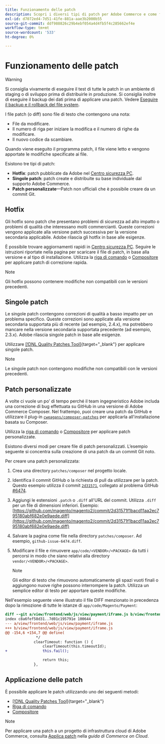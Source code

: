 ```yaml
---
title: Funzionamento delle patch
description: Scopri i diversi tipi di patch per Adobe Commerce e come funzionano.
exl-id: d7072ed4-7d51-41fe-881a-aae3b2000b55
source-git-commit: ddf988826c29b4ebf054a4d4fb5f4c285662ef4e
workflow-type: tm+mt
source-wordcount: '533'
ht-degree: 0%

---
```


# Funzionamento delle patch

>[!WARNING]
>
>Si consiglia vivamente di eseguire il test di tutte le patch in un ambiente di staging o di sviluppo prima di distribuirle in produzione. Si consiglia inoltre di eseguire il backup dei dati prima di applicare una patch. Vedere [Eseguire il backup e il rollback del file system](../../installation/tutorials/backup.md).

I file patch (o diff) sono file di testo che contengono una nota:

- File da modificare.
- Il numero di riga per iniziare la modifica e il numero di righe da modificare.
- Il nuovo codice da scambiare.

Quando viene eseguito il programma patch, il file viene letto e vengono apportate le modifiche specificate ai file.

Esistono tre tipi di patch:

- **Hotfix**: patch pubblicate da Adobe nel [Centro sicurezza PC](https://magento.com/security/patches).
- **Singole patch**: patch create e distribuite su base individuale dal supporto Adobe Commerce.
- **Patch personalizzate**—Patch non ufficiali che è possibile creare da un commit Git.

## Hotfix

Gli hotfix sono patch che presentano problemi di sicurezza ad alto impatto o problemi di qualità che interessano molti commercianti. Queste correzioni vengono applicate alla versione patch successiva per la versione secondaria applicabile. Adobe rilascia gli hotfix in base alle esigenze.

È possibile trovare aggiornamenti rapidi in [Centro sicurezza PC](https://magento.com/security/patches). Seguire le istruzioni riportate nella pagina per scaricare il file di patch, in base alla versione e al tipo di installazione. Utilizza la [riga di comando](../patches/apply.md#) o [Compositore](../patches/apply.md) per applicare patch di correzione rapida.

>[!NOTE]
>
>Gli hotfix possono contenere modifiche non compatibili con le versioni precedenti.

## Singole patch

Le singole patch contengono correzioni di qualità a basso impatto per un problema specifico. Queste correzioni sono applicate alla versione secondaria supportata più di recente (ad esempio, 2.4.x), ma potrebbero mancare nella versione secondaria supportata precedente (ad esempio, 2.3.x). Adobe rilascia singole patch in base alle esigenze.

Utilizzare [[!DNL Quality Patches Tool]](https://experienceleague.adobe.com/tools/commerce-quality-patches/index.html){target="_blank"} per applicare singole patch.

>[!NOTE]
>
>Le singole patch non contengono modifiche non compatibili con le versioni precedenti.

## Patch personalizzate

A volte ci vuole un po’ di tempo perché il team ingegneristico Adobe includa una correzione di bug effettuata su GitHub in una versione di Adobe Commerce Composer. Nel frattempo, puoi creare una patch da GitHub e utilizzare il plug-in [`cweagans/composer-patches`](https://github.com/cweagans/composer-patches/) per applicarla all&#39;installazione basata su Composer.

Utilizza la [riga di comando](apply.md#command-line) o [Compositore](apply.md#composer) per applicare patch personalizzate.

Esistono diversi modi per creare file di patch personalizzati. L’esempio seguente si concentra sulla creazione di una patch da un commit Git noto.

Per creare una patch personalizzata:

1. Crea una directory `patches/composer` nel progetto locale.
1. Identifica il commit GitHub o la richiesta di pull da utilizzare per la patch. Questo esempio utilizza il commit [`2d31571`](https://github.com/magento/magento2/commit/2d31571f1bacd11aa2ec795180abf682e0e9aede), collegato al problema GitHub [#6474](https://github.com/magento/magento2/issues/6474).
1. Aggiungi le estensioni `.patch` o `.diff` all&#39;URL del commit. Utilizza `.diff` per un file di dimensioni inferiori. Esempio: [https://github.com/magento/magento2/commit/2d31571f1bacd11aa2ec795180abf682e0e9aede.diff](https://github.com/magento/magento2/commit/2d31571f1bacd11aa2ec795180abf682e0e9aede.diff)
1. Salvare la pagina come file nella directory `patches/composer`. Ad esempio, `github-issue-6474.diff`.
1. Modificare il file e rimuovere `app/code/<VENDOR>/<PACKAGE>` da tutti i percorsi in modo che siano relativi alla directory `vendor/<VENDOR>/<PACKAGE>`.

   >[!NOTE]
   >
   >Gli editor di testo che rimuovono automaticamente gli spazi vuoti finali o aggiungono nuove righe possono interrompere la patch. Utilizza un semplice editor di testo per apportare queste modifiche.

Nell&#39;esempio seguente viene illustrato il file DIFF menzionato in precedenza dopo la rimozione di tutte le istanze di `app/code/Magento/Payment`:

```diff
diff --git a/view/frontend/web/js/view/payment/iframe.js b/view/frontend/web/js/view/payment/iframe.js
index c8a6fef58d31..7d01c195791e 100644
--- a/view/frontend/web/js/view/payment/iframe.js
+++ b/view/frontend/web/js/view/payment/iframe.js
@@ -154,6 +154,7 @@ define(
              */
             clearTimeout: function () {
                 clearTimeout(this.timeoutId);
+                this.fail();

                 return this;
             },
```

## Applicazione delle patch

È possibile applicare le patch utilizzando uno dei seguenti metodi:

- [[!DNL Quality Patches Tool]](https://experienceleague.adobe.com/tools/commerce-quality-patches/index.html){target="_blank"}
- [Riga di comando](/help/upgrade/patches/apply.md#command-line)
- [Compositore](/help/upgrade/patches/apply.md#composer)

>[!NOTE]
>
>Per applicare una patch a un progetto di infrastruttura cloud di Adobe Commerce, consulta [Applica patch](https://experienceleague.adobe.com/docs/commerce-cloud-service/user-guide/develop/upgrade/apply-patches.html) nella _guida di Commerce on Cloud_.

